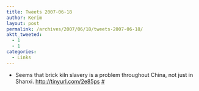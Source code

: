 ```yaml
---
title: Tweets 2007-06-18
author: Kerim
layout: post
permalink: /archives/2007/06/18/tweets-2007-06-18/
aktt_tweeted:
  - 1
  - 1
categories:
  - Links
---
```

  * Seems that brick kiln slavery is a problem throughout China, not just in Shanxi. <a href="http://tinyurl.com/2e85ps" onclick="_gaq.push(['_trackEvent', 'outbound-article', 'http://tinyurl.com/2e85ps', 'http://tinyurl.com/2e85ps']);"  rel="nofollow">http://tinyurl.com/2e85ps</a> <a href="http://twitter.com/kerim/statuses/109359012" onclick="_gaq.push(['_trackEvent', 'outbound-article', 'http://twitter.com/kerim/statuses/109359012', '#']);" >#</a>


